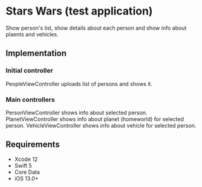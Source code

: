 # Stars Wars (test application)

Show person's list, show details about each person and show info about plaents and vehicles.

## Implementation

### Initial controller

PeopleViewController uploads list of persons and shows it.

### Main controllers

PersonViewController shows info about selected person.
PlanetViewController shows info about planet (homeworld) for selected person.
VehicleViewController shows info about vehicle for selected person.

## Requirements

 - Xcode 12
 - Swift 5
 - Core Data
 - iOS 13.0+
